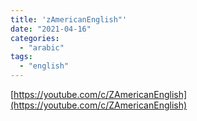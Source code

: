 ```yaml
---
title: 'zAmericanEnglish"'
date: "2021-04-16"
categories:
  - "arabic"
tags:
  - "english"
---
```


[https://youtube.com/c/ZAmericanEnglish](https://youtube.com/c/ZAmericanEnglish)
